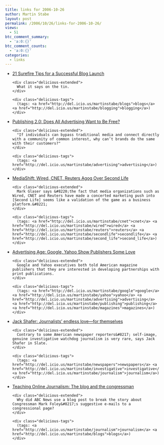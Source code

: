 ```yaml
---
title: links for 2006-10-26
author: Martin Stabe
layout: post
permalink: /2006/10/26/links-for-2006-10-26/
views:
  - 51
btc_comment_summary:
  - 'a:0:{}'
btc_comment_counts:
  - 'a:0:{}'
categories:
  - links
---
```

<ul class="delicious">
  <li>
    <div class="delicious-link">
      <a href="http://www.avivadirectory.com/successful-blog-launch/">21 Surefire Tips for a Successful Blog Launch</a>
    </div>
    
    <div class="delicious-extended">
      What it says on the tin.
    </div>
    
    <div class="delicious-tags">
      (tags: <a href="http://del.icio.us/martinstabe/blogs">blogs</a> <a href="http://del.icio.us/martinstabe/blogging">blogging</a>)
    </div>
  </li>
  
  <li>
    <div class="delicious-link">
      <a href="http://publishing2.com/2006/10/25/does-all-advertising-want-to-be-free/">Publishing 2.0: Does All Advertising Want to Be Free?</a>
    </div>
    
    <div class="delicious-extended">
      "If individuals can bypass traditional media and connect directly with a community of common interest, why can’t brands do the same with their customers?"
    </div>
    
    <div class="delicious-tags">
      (tags: <a href="http://del.icio.us/martinstabe/advertising">advertising</a>)
    </div>
  </li>
  
  <li>
    <div class="delicious-link">
      <a href="http://www.pbs.org/mediashift/2006/10/virtual_journalismwired_cnet_r.html">MediaShift: Wired, CNET, Reuters Agog Over Second Life</a>
    </div>
    
    <div class="delicious-extended">
      Mark Glaser says &#8220;the fact that media organizations such as Wired, CNET and Reuters have made a concerted marketing push into [Second Life] seems like a validation of the game as a business platform.&#8221;
    </div>
    
    <div class="delicious-tags">
      (tags: <a href="http://del.icio.us/martinstabe/cnet">cnet</a> <a href="http://del.icio.us/martinstabe/wired">wired</a> <a href="http://del.icio.us/martinstabe/reuters">reuters</a> <a href="http://del.icio.us/martinstabe/secondlife">secondlife</a> <a href="http://del.icio.us/martinstabe/second_life">second_life</a>)
    </div>
  </li>
  
  <li>
    <div class="delicious-link">
      <a href="http://adage.com/amc06/article?article_id=112670">Advertising Age: Google, Yahoo Show Publishers Some Love</a>
    </div>
    
    <div class="delicious-extended">
      Google and Yahoo executives both told American magazine publishers that they are interested in developing partnerships with print publications.
    </div>
    
    <div class="delicious-tags">
      (tags: <a href="http://del.icio.us/martinstabe/google">google</a> <a href="http://del.icio.us/martinstabe/yahoo">yahoo</a> <a href="http://del.icio.us/martinstabe/advertising">advertising</a> <a href="http://del.icio.us/martinstabe/publishing">publishing</a> <a href="http://del.icio.us/martinstabe/magazines">magazines</a>)
    </div>
  </li>
  
  <li>
    <div class="delicious-link">
      <a href="http://www.slate.com/id/2152194/fr/rss/">Jack Shafer: Journalists&#8217; endless love—for themselves</a>
    </div>
    
    <div class="delicious-extended">
      Contrary to some American newspaper reporters&#8217; self-image, genuine investigative watchdog journalism is very rare, says Jack Shafer in Slate.
    </div>
    
    <div class="delicious-tags">
      (tags: <a href="http://del.icio.us/martinstabe/newspapers">newspapers</a> <a href="http://del.icio.us/martinstabe/investigative">investigative</a> <a href="http://del.icio.us/martinstabe/journalism">journalism</a>)
    </div>
  </li>
  
  <li>
    <div class="delicious-link">
      <a href="http://tojou.blogspot.com/2006/10/blog-and-congressman.html">Teaching Online Journalism: The blog and the congressman</a>
    </div>
    
    <div class="delicious-extended">
      Why did ABC News use a blog post to break the story about Congressman Mark Foley&#8217;s suggestive e-mails to a congressional page?
    </div>
    
    <div class="delicious-tags">
      (tags: <a href="http://del.icio.us/martinstabe/journalism">journalism</a> <a href="http://del.icio.us/martinstabe/blogs">blogs</a>)
    </div>
  </li>
</ul>